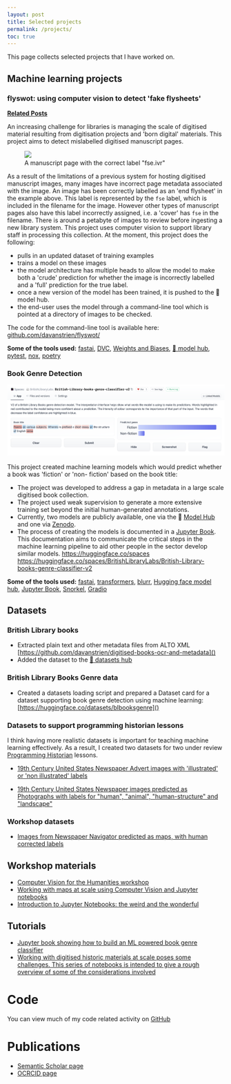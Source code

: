 ```yaml
---
layout: post
title: Selected projects
permalink: /projects/
toc: true
---
```


This page collects selected projects that I have worked on.

## Machine learning projects

### flyswot: using computer vision to detect 'fake flysheets'
[**Related Posts**](https://danielvanstrien.xyz/categories/#flyswot)

An increasing challenge for libraries is managing the scale of digitised material resulting from digitisation projects and 'born digital' materials. This project aims to detect mislabelled digitised manuscript pages. 

<figure>
    <img src="https://api.bl.uk/image/iiif/ark:/81055/vdc_100056093448.0x000179/full/400,/0/default.jpg"/>
    <figcaption>A manuscript page with the correct label "fse.ivr"</figcaption>
</figure>

As a result of the limitations of a previous system for hosting digitised manuscript images, many images have incorrect page metadata associated with the image. An image has been correctly labelled as an 'end flysheet' in the example above. This label is represented by the `fse` label, which is included in the filename for the image. However other types of manuscript pages also have this label incorrectly assigned, i.e. a 'cover' has `fse` in the filename. There is around a petabyte of images to review before ingesting a new library system. This project uses computer vision to support library staff in processing this collection. At the moment, this project does the following:

- pulls in an updated dataset of training examples
- trains a model on these images
- the model architecture has multiple heads to allow the model to make both a 'crude' prediction for whether the image is incorrectly labelled and a 'full' prediction for the true label.
- once a new version of the model has been trained, it is pushed to the 🤗 model hub.
- the end-user uses the model through a command-line tool which is pointed at a directory of images to be checked.

The code for the command-line tool is available here: [github.com/davanstrien/flyswot/]()

**Some of the tools used:** [fastai](https://docs.fast.ai/), [DVC](https://dvc.org/), [Weights and Biases](https://wandb.ai/), [🤗 model hub](huggingface.co/models), [pytest](https://docs.pytest.org/en/7.0.x/), [nox](https://nox.thea.codes/en/stable/), [poetry](https://python-poetry.org/)

### Book Genre Detection

![](../images/genre-gradio.png)

This project created machine learning models which would predict whether a book was 'fiction' or 'non- fiction' based on the book title:

- The project was developed to address a gap in metadata in a large scale digitised book collection.
- The project used weak supervision to generate a more extensive training set beyond the initial human-generated annotations.
- Currently, two models are publicly available, one via the 🤗 [Model Hub](https://huggingface.co/BritishLibraryLabs/bl-books-genre) and one via [Zenodo](https://doi.org/10.5281/zenodo.5245175).
- The process of creating the models is documented in a [Jupyter Book](https://living-with-machines.github.io/genre-classification/intro.html). This documentation aims to communicate the critical steps in the machine learning pipeline to aid other people in the sector develop similar models.
https://huggingface.co/spaces https://huggingface.co/spaces/BritishLibraryLabs/British-Library-books-genre-classifier-v2

**Some of the tools used:** [fastai](https://docs.fast.ai/), [transformers](https://huggingface.co/docs/transformers/), [blurr](https://github.com/ohmeow/blurr), [Hugging face model hub](https://huggingface.co/models), [Jupyter Book](https://jupyterbook.org/), [Snorkel](https://github.com/snorkel-team/snorkel), [Gradio](https://gradio.app/)


## Datasets


### British Library books

- Extracted plain text and other metadata files from ALTO XML [https://github.com/davanstrien/digitised-books-ocr-and-metadata]()
- Added the dataset to the [🤗 datasets hub](https://huggingface.co/datasets/blbooks)

### British Library Books Genre data
- Created a datasets loading script and prepared a Dataset card for a dataset supporting book genre detection using machine learning: [https://huggingface.co/datasets/blbooksgenre]()

### Datasets to support programming historian lessons
I think having more realistic datasets is important for teaching machine learning effectively. As a result, I created two datasets for two under review [Programming Historian](https://programminghistorian.org/) lessons.

- [19th Century United States Newspaper Advert images with 'illustrated' or 'non illustrated' labels](https://doi.org/10.5281/zenodo.5838410)

- [19th Century United States Newspaper images predicted as Photographs with labels for "human", "animal", "human-structure" and "landscape"](https://doi.org/10.5281/zenodo.4487141)

### Workshop datasets 

- [Images from Newspaper Navigator predicted as maps, with human corrected labels](https://doi.org/10.5281/zenodo.4156510)

## Workshop materials

- [Computer Vision for the Humanities workshop](https://github.com/Living-with-machines/Computer-Vision-for-the-Humanities-workshop)
- [Working with maps at scale using Computer Vision and Jupyter notebooks](https://github.com/Living-with-machines/maps-at-scale-using-computer-vision-and-jupyter-notebooks)
- [Introduction to Jupyter Notebooks: the weird and the wonderful](https://github.com/Living-with-machines/Jupyter-Notebooks-The-Weird-and-Wonderful)

## Tutorials

- [Jupyter book showing how to build an ML powered book genre classifier](https://living-with-machines.github.io/genre-classification/intro.html)
- [Working with digitised historic materials at scale poses some challenges. This series of notebooks is intended to give a rough overview of some of the considerations involved](https://living-with-machines.github.io/nnanno/intro.html)

# Code

You can view much of my code related activity on [GitHub](https://github.com/davanstrien)

# Publications

- [Semantic Scholar page](https://www.semanticscholar.org/author/Daniel-Alexander-van-Strien/71075073)
- [OCRCID page](https://orcid.org/0000-0003-1684-6556)
